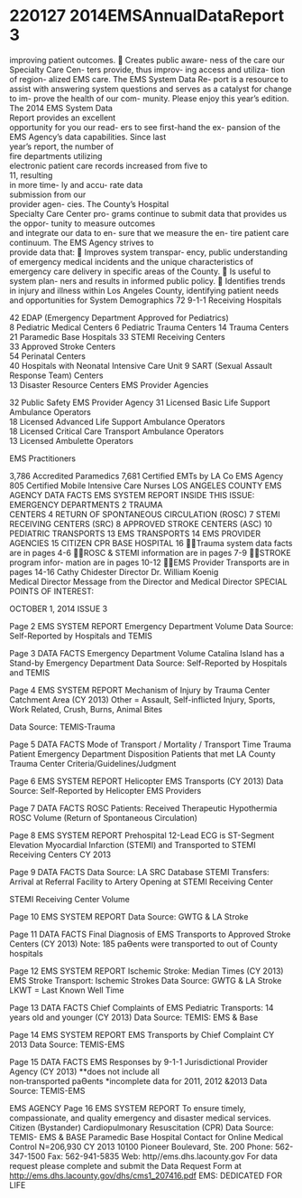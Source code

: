 # 220127 2014EMSAnnualDataReport 3

improving patient outcomes. 
   Creates public aware-
ness of the 
care our 
Specialty 
Care Cen-
ters provide, 
thus improv-
ing access 
and utiliza-
tion of region-
alized EMS care. 
The EMS System Data Re-
port is a resource to assist 
with answering system 
questions and serves as a 
catalyst for change to im-
prove the health of our com-
munity.  Please enjoy this 
year’s edition.  
The  2014  EMS  System  Data  
Report  provides  an  excellent  
opportunity  for  you  our  read-
ers  to  see  first-hand  the  ex-
pansion  of  the  EMS  Agency’s 
data  capabilities.    Since  last  
year’s  report,  the  number  of  
fire    departments        utilizing    
electronic patient care records 
increased 
from five   to   
11,  resulting  
in more time-
ly  and  accu-
rate        data        
submission 
from        our        
provider     agen-
cies.      The  County’s  Hospital  
Specialty    Care    Center    pro-
grams continue to submit data 
that   provides   us   the   oppor-
tunity   to   measure   outcomes   
and  integrate  our  data  to  en-
sure  that  we  measure  the  en-
tire patient care continuum. 
The   EMS   Agency   strives   to   
provide data that: 
   Improves system transpar-
ency, public understanding of 
emergency medical incidents 
and the unique characteristics 
of emergency care delivery in 
specific areas of the County. 
   Is useful to system plan-
ners and results in informed 
public policy. 
   Identifies trends in injury 
and illness within Los Angeles 
County, identifying patient 
needs and opportunities for 
System Demographics 
72  9-1-1 Receiving Hospitals 
 
42   EDAP (Emergency Department 
        Approved        for        Pediatrics)        
  8   Pediatric Medical Centers 
  6   Pediatric Trauma Centers 
14   Trauma   Centers   
21   Paramedic Base Hospitals 
33   STEMI   Receiving   Centers   
33   Approved   Stroke   Centers   
54   Perinatal   Centers   
40   Hospitals with Neonatal Intensive 
  Care Unit 
  9   SART (Sexual Assault Response 
        Team)        Centers        
13 Disaster Resource Centers 
EMS Provider Agencies 
 
32  Public Safety EMS Provider Agency 
31   Licensed Basic Life Support Ambulance 
          Operators     
18  Licensed Advanced Life Support 
       Ambulance       Operators       
18  Licensed Critical Care Transport 
       Ambulance       Operators       
13  Licensed Ambulette Operators 
 
EMS Practitioners 
 
3,786  Accredited Paramedics 
7,681  Certified EMTs by LA Co EMS Agency 
805     Certified Mobile Intensive 
Care Nurses 
LOS ANGELES COUNTY 
EMS AGENCY 
DATA FACTS 
EMS SYSTEM REPORT 
INSIDE THIS ISSUE: 
EMERGENCY 
DEPARTMENTS 
2 
TRAUMA        
CENTERS 
4 
RETURN OF 
SPONTANEOUS 
CIRCULATION 
(ROSC) 
7 
STEMI RECEIVING 
CENTERS (SRC) 
8 
APPROVED 
STROKE CENTERS 
(ASC) 
10 
PEDIATRIC 
TRANSPORTS 
13 
EMS TRANSPORTS 
14 
EMS PROVIDER 
AGENCIES 
15 
CITIZEN CPR 
BASE HOSPITAL 
16 
Trauma  system  data  facts  
are in pages 4-6 
ROSC &  STEMI information 
are in pages 7-9 
STROKE program infor-
mation are in pages 10-12 
EMS Provider Transports 
are in pages 14-16 
Cathy Chidester 
Director 
Dr. William Koenig  
Medical Director 
Message from the Director and Medical Director 
SPECIAL POINTS 
OF INTEREST:
 
OCTOBER 1, 2014 
ISSUE  3 

Page 2 
EMS SYSTEM REPORT 
Emergency Department Volume 
Data Source: 
Self-Reported 
by Hospitals 
and TEMIS 

Page 3 
DATA FACTS 
Emergency Department Volume 
Catalina Island has a Stand-by 
Emergency Department 
Data Source: 
Self-Reported 
by Hospitals 
and TEMIS 

Page 4 
EMS SYSTEM REPORT 
Mechanism of Injury by Trauma Center Catchment Area (CY 2013) 
Other =  Assault, Self-inflicted Injury, 
Sports, Work Related, Crush, 
Burns, Animal Bites 
 
 
 
Data Source: 
TEMIS-Trauma 

Page 5 
DATA FACTS 
Mode of Transport / Mortality / Transport Time 
Trauma Patient Emergency Department Disposition 
Patients that met LA County Trauma 
Center Criteria/Guidelines/Judgment 

Page 6 EMS SYSTEM REPORT 
Helicopter EMS Transports (CY 2013) 
Data Source: 
Self-Reported 
by Helicopter 
EMS Providers 

Page 7 DATA FACTS 
ROSC Patients: Received Therapeutic Hypothermia 
ROSC Volume 
(Return of Spontaneous Circulation)  

Page 8 EMS SYSTEM REPORT 
Prehospital 12-Lead ECG is 
ST-Segment Elevation Myocardial 
Infarction (STEMI) and Transported 
to STEMI Receiving Centers 
CY 2013 

Page 9 DATA FACTS 
Data Source: 
LA SRC Database 
STEMI Transfers: Arrival at Referral Facility to Artery Opening 
at STEMI Receiving Center
 
STEMI Receiving Center Volume 

Page 10 EMS SYSTEM REPORT 
Data Source: 
GWTG & 
LA Stroke 

Page 11 DATA FACTS 
Final Diagnosis of EMS Transports to 
Approved Stroke Centers 
(CY 2013) 
Note: 185 paƟents were transported to out of County hospitals 

Page 12 EMS SYSTEM REPORT 
Ischemic Stroke: Median Times (CY 2013) 
EMS Stroke Transport: Ischemic Strokes 
Data Source: 
GWTG & 
LA Stroke 
LKWT = Last Known Well Time 

Page 13 DATA FACTS 
Chief Complaints of EMS Pediatric Transports: 
14 years old and younger 
(CY 2013) 
Data Source: 
TEMIS: EMS & Base 

Page 14 EMS SYSTEM REPORT 
EMS Transports by Chief Complaint 
CY 2013 
Data Source: 
TEMIS-EMS 

Page 15 DATA FACTS 
EMS Responses by 9-1-1 Jurisdictional Provider Agency (CY 2013) 
**does not include all  
non‐transported paƟents 
*incomplete data for 2011, 2012 &2013 
Data Source: 
TEMIS-EMS 

EMS AGENCY 
Page 16 EMS SYSTEM REPORT 
To ensure timely, compassionate, 
and quality emergency and disaster 
medical services.   
Citizen (Bystander) 
Cardiopulmonary 
Resuscitation (CPR) 
Data Source: TEMIS-
EMS & BASE 
Paramedic Base 
Hospital Contact for 
Online Medical Control 
N=206,930 
CY 2013 
10100 Pioneer Boulevard, Ste. 200 
Phone: 562-347-1500 
Fax: 562-941-5835 
Web: http//ems.dhs.lacounty.gov 
For data request please complete and submit the Data Request Form at 
 http://ems.dhs.lacounty.gov/dhs/cms1_207416.pdf 
EMS: DEDICATED FOR LIFE
